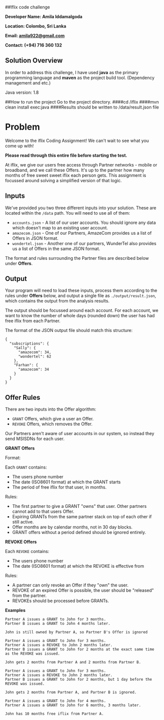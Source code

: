 ##Iflix code challenge

**Developer Name: Amila Iddamalgoda**

**Location: Colombo, Sri Lanka**

**Email: amila922@gmail.com**

**Contact: (+94) 716 360 132**

## Solution Overview
In order to address this challenge, I have used **java** as the primary programming language and **maven** as the project build tool. (Dependency management and etc.)

Java version: 1.8

##How to run the project
Go to the project directory. 
####cd /iflix
####mvn clean install exec:java
####Results should be written to /data/result.json file


# Problem

Welcome to the iflix Coding Assignment! We can't wait to see what you come up with!

**Please read through this entire file before starting the test.**

At iflix, we give our users free access through Partner networks - mobile or broadband, and we call these Offers. It's up to the partner how many months of free sweet sweet iflix each person gets. This assignment is focussed around solving a simplified version of that logic.

## Inputs

We've provided you two three different inputs into your solution. These are located within the `/data` path. You will need to use all of them:

* `accounts.json` - A list of our user accounts. You should ignore any data which doesn't map to an existing user account.
* `amazecom.json` - One of our Partners, AmazeCom provides us a list of Offers in JSON format.
* `wondertel.json` - Another one of our partners, WunderTel also provides us a list of Offers in the same JSON format.

The format and rules surrounding the Partner files are described below under **Offers**.

## Output

Your program will need to load these inputs, process them according to the rules under **Offers** below, and output a single file as `./output/result.json`, which contains the output from the analysis results.

The output should be focussed around each account. For each account, we want to know the number of whole days (rounded down) the user has had free iflix from each Partner.

The format of the JSON output file should match this structure:

```
{
  "subscriptions": {
    "Sally": {
      "amazecom": 34,
      "wondertel": 62
    },
    "Farhan": {
      "amazecom": 34
    }
  }
}
```

## Offer Rules

There are two inputs into the Offer algorithm:

* `GRANT` Offers, which give a user an Offer.
* `REVOKE` Offers, which removes the Offer.

Our Partners aren't aware of user accounts in our system, so instead they send MSISDNs for each user.

**GRANT Offers**

Format:

Each `GRANT` contains:

* The users phone number
* The date (ISO8601 format) at which the GRANT starts
* The period of free iflix for that user, in months.

Rules:

* The first partner to give a GRANT "owns" that user. Other partners cannot add to that users Offer.
* Expiring GRANTs from the same partner stack on top of each other if still active.
* Offer months are by calendar months, not in 30 day blocks.
* GRANT offers without a period defined should be ignored entirely.

**REVOKE Offers**

Each `REVOKE` contains:

* The users phone number
* The date (ISO8601 format) at which the REVOKE is effective from

Rules:

* A partner can only revoke an Offer if they "own" the user.
* REVOKE of an expired Offer is possible, the user should be "released" from the partner.
* REVOKEs should be processed before GRANTs.

**Examples**

```
Partner A issues a GRANT to John for 3 months.
Partner B issues a GRANT to John 4 months later.

John is still owned by Partner A, so Partner B's Offer is ignored
```

```
Partner A issues a GRANT to John for 3 months.
Partner A issues a REVOKE to John 2 months later.
Partner B issues a GRANT to John for 2 months at the exact same time as the REVOKE was issued.

John gets 2 months from Partner A and 2 months from Partner B.
```

```
Partner A issues a GRANT to John for 3 months.
Partner A issues a REVOKE to John 2 months later.
Partner B issues a GRANT to John for 2 months, but 1 day before the REVOKE was issued.

John gets 2 months from Partner A, and Partner B is ignored.
```

```
Partner A issues a GRANT to John for 4 months.
Partner A issues a GRANT to John for 6 months, 3 months later.

John has 10 months free iflix from Partner A.
```
